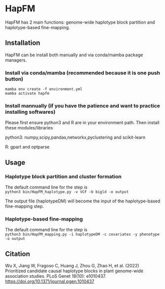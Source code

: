 # HapFM

HapFM has 2 main functions: genome-wide haplotype block partition and haplotype-based fine-mapping.

## Installation

HapFM can be install both manually and via conda/mamba package managers. 

### Install via conda/mamba (recommended because it is one push button)

```mamba env create -f environment.yml```  
```mamba activate hapfm```

### Install mannually (if you have the patience and want to practice installing softwares)

Please first ensure python3 and R are in your environment path. Then install these modules/libraries

python3: numpy,scipy,pandas,networkx,pyclustering and scikit-learn

R: gpart and optparse

## Usage

### Haplotype block partition and cluster formation
The default command line for the step is  
```python3 bin/HapFM_haplotype.py -v VCF -b bigld -o output```

The output file (haplotypeDM) will become the input of the haplotype-based fine-mapping step.

### Haplotype-based fine-mapping
The default command line for the step is  
```python3 bin/HapFM_mapping.py -i haplotypeDM -c covariates -y phenotype -o output```


## Citation
Wu X, Jiang W, Fragoso C, Huang J, Zhou G, Zhao H, et al. (2022) Prioritized candidate causal haplotype blocks in plant genome-wide association studies. PLoS Genet 18(10): e1010437. https://doi.org/10.1371/journal.pgen.1010437




